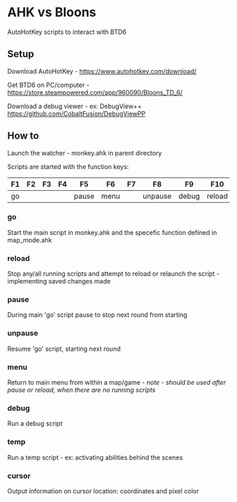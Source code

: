 # AHK vs Bloons

AutoHotKey scripts to interact with BTD6

## Setup

Download AutoHotKey - https://www.autohotkey.com/download/

Get BTD6 on PC/computer - https://store.steampowered.com/app/960090/Bloons_TD_6/

Download a debug viewer - ex: DebugView++ https://github.com/CobaltFusion/DebugViewPP

## How to

Launch the watcher - monkey.ahk in parent directory

Scripts are started with the function keys:

F1 | F2 | F3 | F4 | F5 | F6 | F7 | F8 | F9 | F10 | F11 | F12
-- | -- | -- | -- | -- | -- | -- | -- | -- | --- | --- | ---
go | | | | pause | menu | | unpause | debug | reload | temp | cursor

### go

Start the main script in monkey.ahk and the specefic function defined in map_mode.ahk

### reload

Stop any/all running scripts and attempt to reload or relaunch the script - implementing saved changes made

### pause

During main 'go' script pause to stop next round from starting

### unpause

Resume 'go' script, starting next round

### menu

Return to main menu from within a map/game *- note - should be used after pause or reload, when there are no running scripts*

### debug

Run a debug script

### temp

Run a temp script - ex: activating abilities behind the scenes

### cursor

Output information on cursor location: coordinates and pixel color
